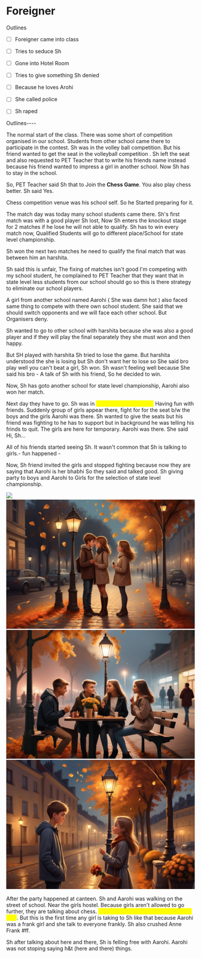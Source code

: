 # Foreigner

Outlines



* [ ] Foreigner came into class
* [ ] Tries to seduce Sh
* [ ] Gone into Hotel Room
* [ ] Tries to give something Sh denied
* [ ] Because he loves Arohi
* [ ] She called police
* [ ] Sh raped



Outlines----

The normal start of the class. There was some short of competition organised in our school. Students from other school came there to participate in the contest. Sh was in the volley ball competition. But his friend wanted to get the seat in the volleyball competition . Sh left the seat and also requested to PET Teacher that to write his friends name instead because his friend wanted to impress a girl in another school. Now Sh has to stay in the school.

So, PET Teacher said Sh that to Join the **Chess Game**. You also play chess better. Sh said Yes.&#x20;

Chess competition venue was his school self. So he Started preparing for it.&#x20;

The match day was today many school students came there. Sh's first match was with a good player Sh lost, Now Sh enters the knockout stage for 2 matches if he lose he will not able to qualify. Sh has to win every match now, Qualified Students will go to different place/School for state level championship.

Sh won the next two matches  he need to qualify the final match that was between him an harshita.&#x20;

Sh said this is unfair, The fixing of matches isn't good I'm competing with my school student, he complained to PET Teacher that they want that in state level less students from our school should go so this is there strategy to eliminate our school players.

A girl from another school named Aarohi ( She was damn hot ) also faced same thing to compete with there own school student. She said that we should switch opponents and we will face each other school. But Organisers deny.

Sh wanted to go to other school with harshita because she was also a good player and if they will play the final separately they she must won and then happy.

But SH played with harshita Sh tried to lose the game. But harshita understood the she is losing but Sh don't want her to lose so She said bro play well you can't beat a girl, Sh won. Sh wasn't feeling well because She said his bro - A talk of Sh with his friend, So he decided to win.



Now, Sh has goto another school for state level championship, Aarohi also won her match.



Next day they have to go. Sh was in <mark style="color:yellow;">canteen in the evening.</mark> Having fun with friends. Suddenly group of girls appear there, fight for for the seat b/w the boys and the girls Aarohi was there. Sh wanted to give the seats but his friend was fighting to he has to support but in background he was telling his frinds to quit. The girls are here for temporary. Aarohi was there. She said Hi, Sh...

All of his friends started seeing Sh. It wasn't common that Sh is talking to girls.- fun happened -

Now, Sh friend invited the girls and stopped fighting because now they are saying that Aarohi is her bhabhi So they said and talked good. Sh giving party to boys and Aarohi to Girls for the selection of state level championship.



![](https://lh7-us.googleusercontent.com/R\_gTy1F\_kq-swXiQLVIIvVh9-G2kOiZC2d4auUKFhVx-u7aHScw2bBIWMrcCFuhlR6ZqAXVbMSLlvII5uEtocUEyhh9TL0DDeLfbyk4aVmoUofMTDiiL7q1WxLl00r6dp7fMv7iR0PWUaZUkjMyia1Q)![](../.gitbook/assets/image.png)![](<../.gitbook/assets/image (9).png>)![](<../.gitbook/assets/image (12).png>)



After the party happened at canteen. Sh and Aarohi was walking on the street of school. Near the girls hostel. Because girls aren't allowed to go further, they are talking about chess. <mark style="color:yellow;">Sh was a Shy and Introvert person for girls</mark>. But this is the first time any girl is taking to Sh like that because Aarohi was a frank girl and she talk to everyone frankly. Sh also crushed Anne Frank #ff.

Sh after talking about here and there, Sh is felling free with Aarohi. Aarohi was not stoping saying h\&t (here and there) things.









